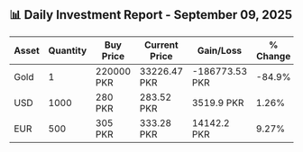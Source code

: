 ## 📊 Daily Investment Report - September 09, 2025

| Asset | Quantity | Buy Price | Current Price | Gain/Loss | % Change |
|-------|----------|-----------|----------------|------------|----------|
| Gold | 1 | 220000 PKR | 33226.47 PKR | -186773.53 PKR | -84.9% |
| USD | 1000 | 280 PKR | 283.52 PKR | 3519.9 PKR | 1.26% |
| EUR | 500 | 305 PKR | 333.28 PKR | 14142.2 PKR | 9.27% |
